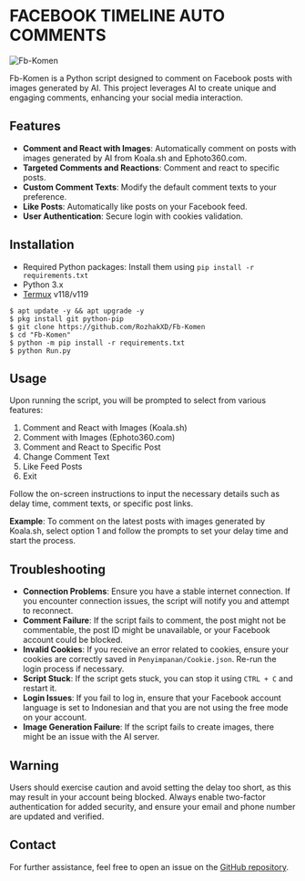 # FACEBOOK TIMELINE AUTO COMMENTS

![Fb-Komen](https://github.com/user-attachments/assets/aa09c896-3dff-4d54-bca7-37264c9eb75c)

Fb-Komen is a Python script designed to comment on Facebook posts with images generated by AI. This project leverages AI to create unique and engaging comments, enhancing your social media interaction.

## Features
- **Comment and React with Images**: Automatically comment on posts with images generated by AI from Koala.sh and Ephoto360.com.
- **Targeted Comments and Reactions**: Comment and react to specific posts.
- **Custom Comment Texts**: Modify the default comment texts to your preference.
- **Like Posts**: Automatically like posts on your Facebook feed.
- **User Authentication**: Secure login with cookies validation.

## Installation

- Required Python packages: Install them using `pip install -r requirements.txt`
- Python 3.x
- [Termux](https://f-droid.org/repo/com.termux_1020.apk) v118/v119

```
$ apt update -y && apt upgrade -y
$ pkg install git python-pip
$ git clone https://github.com/RozhakXD/Fb-Komen
$ cd "Fb-Komen"
$ python -m pip install -r requirements.txt
$ python Run.py
```

## Usage
Upon running the script, you will be prompted to select from various features:

1. Comment and React with Images (Koala.sh)
2. Comment with Images (Ephoto360.com)
3. Comment and React to Specific Post
4. Change Comment Text
5. Like Feed Posts
6. Exit

Follow the on-screen instructions to input the necessary details such as delay time, comment texts, or specific post links.

**Example**:
To comment on the latest posts with images generated by Koala.sh, select option 1 and follow the prompts to set your delay time and start the process.

## Troubleshooting
- **Connection Problems**: Ensure you have a stable internet connection. If you encounter connection issues, the script will notify you and attempt to reconnect.
- **Comment Failure**: If the script fails to comment, the post might not be commentable, the post ID might be unavailable, or your Facebook account could be blocked.
- **Invalid Cookies**: If you receive an error related to cookies, ensure your cookies are correctly saved in `Penyimpanan/Cookie.json`. Re-run the login process if necessary.
- **Script Stuck**: If the script gets stuck, you can stop it using `CTRL + C` and restart it.
- **Login Issues**: If you fail to log in, ensure that your Facebook account language is set to Indonesian and that you are not using the free mode on your account.
- **Image Generation Failure**: If the script fails to create images, there might be an issue with the AI server.

## Warning
Users should exercise caution and avoid setting the delay too short, as this may result in your account being blocked. Always enable two-factor authentication for added security, and ensure your email and phone number are updated and verified.

## Contact
For further assistance, feel free to open an issue on the [GitHub repository](https://github.com/RozhakXD/Fb-Komen/issues).
